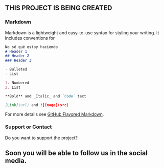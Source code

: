 ## THIS PROJECT IS BEING CREATED


### Markdown

Markdown is a lightweight and easy-to-use syntax for styling your writing. It includes conventions for

```markdown
No sé qué estoy haciendo
# Header 1
## Header 2
### Header 3

- Bulleted
- List

1. Numbered
2. List

**Bold** and _Italic_ and `Code` text

[Link](url) and ![Image](src)
```

For more details see [GitHub Flavored Markdown](https://guides.github.com/features/mastering-markdown/).


### Support or Contact

Do you want to support the project? 
## Soon you will be able to follow us in the social media. 
